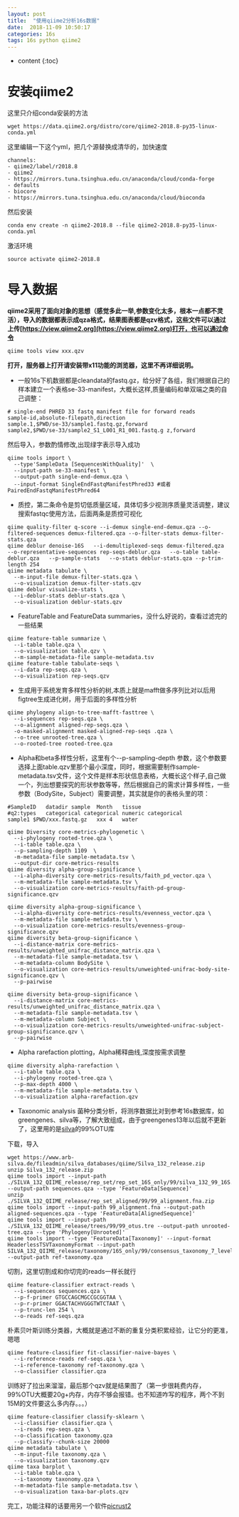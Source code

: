 ```yaml
---
layout: post
title:  "使用qiime2分析16s数据"
date:  2018-11-09 10:50:17     
categories: 16s
tags: 16s python qiime2
---
```


* content
{:toc}


# 安装qiime2

这里只介绍conda安装的方法
```
wget https://data.qiime2.org/distro/core/qiime2-2018.8-py35-linux-conda.yml
```
这里编辑一下这个yml，把几个源替换成清华的，加快速度
```
channels:
- qiime2/label/r2018.8
- qiime2
- https://mirrors.tuna.tsinghua.edu.cn/anaconda/cloud/conda-forge
- defaults
- biocore
- https://mirrors.tuna.tsinghua.edu.cn/anaconda/cloud/bioconda
```
然后安装
```
conda env create -n qiime2-2018.8 --file qiime2-2018.8-py35-linux-conda.yml
```
激活环境
```
source activate qiime2-2018.8
```
# 导入数据

**qiime2采用了面向对象的思想（感觉多此一举,参数变化太多，根本一点都不灵活），导入的数据都表示成qza格式，结果图表都是qzv格式，这些文件可以通过上传[https://view.qiime2.org](https://view.qiime2.org)打开，也可以通过命令**

```
qiime tools view xxx.qzv
```
**打开，服务器上打开请安装带x11功能的浏览器，这里不再详细说明。**

* 一般16s下机数据都是cleandata的fastq.gz，给分好了各组，我们根据自己的样本建立一个表格se-33-manifest，大概长这样,质量编码和单双端之类的自己调整：
```
# single-end PHRED 33 fastq manifest file for forward reads
sample-id,absolute-filepath,direction
sample.1,$PWD/se-33/sample1.fastq.gz,forward
sample2,$PWD/se-33/sample2_S1_L001_R1_001.fastq.g z,forward
```
然后导入，参数酌情修改,出现绿字表示导入成功
```
qiime tools import \ 
  --type'SampleData [SequencesWithQuality]'  \ 
  --input-path se-33-manifest \ 
  --output-path single-end-demux.qza \ 
  --input-format SingleEndFastqManifestPhred33 #或者PairedEndFastqManifestPhred64
```
* 质控，第二条命令是剪切低质量区域，具体切多少视测序质量灵活调整，建议搜索fastqc使用方法，后面两条是质控可视化
```
qiime quality-filter q-score --i-demux single-end-demux.qza --o-filtered-sequences demux-filtered.qza --o-filter-stats demux-filter-stats.qza
qiime deblur denoise-16S   --i-demultiplexed-seqs demux-filtered.qza    --o-representative-sequences rep-seqs-deblur.qza   --o-table table-deblur.qza   --p-sample-stats   --o-stats deblur-stats.qza --p-trim-length 254
qiime metadata tabulate \
  --m-input-file demux-filter-stats.qza \
  --o-visualization demux-filter-stats.qzv
qiime deblur visualize-stats \
  --i-deblur-stats deblur-stats.qza \
  --o-visualization deblur-stats.qzv
```
* FeatureTable and FeatureData summaries，没什么好说的，查看过滤完的一些结果
```
qiime feature-table summarize \
  --i-table table.qza \
  --o-visualization table.qzv \
  --m-sample-metadata-file sample-metadata.tsv
qiime feature-table tabulate-seqs \
  --i-data rep-seqs.qza \
  --o-visualization rep-seqs.qzv
```
* 生成用于系统发育多样性分析的树,本质上就是mafft做多序列比对以后用figtree生成进化树，用于后面的多样性分析
```
qiime phylogeny align-to-tree-mafft-fasttree \ 
  --i-sequences rep-seqs.qza \ 
  --o-alignment aligned-rep-seqs.qza \ 
  -o-masked-alignment masked-aligned-rep-seqs .qza \ 
  --o-tree unrooted-tree.qza \ 
  --o-rooted-tree rooted-tree.qza
```

* Alpha和beta多样性分析，这里有个--p-sampling-depth 参数，这个参数要选择上面table.qzv里那个最小深度，同时，根据需要制作sample-metadata.tsv文件，这个文件是样本形状信息表格，大概长这个样子,自己做一个，列出想要探究的形状参数等等，然后根据自己的需求计算多样性，一些参数（BodySite，Subject）需要调整，其实就是你的表格头里的项：

```
#SampleID	datadir	sample	Month	tissue
#q2:types	categorical	categorical	numeric	categorical
sample1	$PWD/xxx.fastq.gz	xxx	4	water
```

```
qiime Diversity core-metrics-phylogenetic \ 
  --i-phylogeny rooted-tree.qza \ 
  --i-table table.qza \ 
  --p-sampling-depth 1109  \ 
  -m-metadata-file sample-metadata.tsv \ 
  --output-dir core-metrics-results
qiime diversity alpha-group-significance \
  --i-alpha-diversity core-metrics-results/faith_pd_vector.qza \
  --m-metadata-file sample-metadata.tsv \
  --o-visualization core-metrics-results/faith-pd-group-significance.qzv

qiime diversity alpha-group-significance \
  --i-alpha-diversity core-metrics-results/evenness_vector.qza \
  --m-metadata-file sample-metadata.tsv \
  --o-visualization core-metrics-results/evenness-group-significance.qzv
qiime diversity beta-group-significance \
  --i-distance-matrix core-metrics-results/unweighted_unifrac_distance_matrix.qza \
  --m-metadata-file sample-metadata.tsv \
  --m-metadata-column BodySite \
  --o-visualization core-metrics-results/unweighted-unifrac-body-site-significance.qzv \
  --p-pairwise

qiime diversity beta-group-significance \
  --i-distance-matrix core-metrics-results/unweighted_unifrac_distance_matrix.qza \
  --m-metadata-file sample-metadata.tsv \
  --m-metadata-column Subject \
  --o-visualization core-metrics-results/unweighted-unifrac-subject-group-significance.qzv \
  --p-pairwise
```
* Alpha rarefaction plotting，Alpha稀释曲线,深度按需求调整
```
qiime diversity alpha-rarefaction \
  --i-table table.qza \
  --i-phylogeny rooted-tree.qza \
  --p-max-depth 4000 \
  --m-metadata-file sample-metadata.tsv \
  --o-visualization alpha-rarefaction.qzv
```
* Taxonomic analysis 菌种分类分析，将测序数据比对到参考16s数据库，如greengenes、silva等，了解大致组成，由于greengenes13年以后就不更新了，这里用的是[silva](https://www.arb-silva.de/download/archive/qiime)的99%OTU库

下载，导入
```
wget https://www.arb-silva.de/fileadmin/silva_databases/qiime/Silva_132_release.zip
unzip Silva_132_release.zip
qiime tools import --input-path ./SILVA_132_QIIME_release/rep_set/rep_set_16S_only/99/silva_132_99_16S.fna --output-path sequences.qza --type 'FeatureData[Sequence]'
unzip ./SILVA_132_QIIME_release/rep_set_aligned/99/99_alignment.fna.zip
qiime tools import --input-path 99_alignment.fna --output-path aligned-sequences.qza --type 'FeatureData[AlignedSequence]'
qiime tools import --input-path ./SILVA_132_QIIME_release/trees/99/99_otus.tre --output-path unrooted-tree.qza --type 'Phylogeny[Unrooted]'
qiime tools import --type 'FeatureData[Taxonomy]' --input-format HeaderlessTSVTaxonomyFormat --input-path SILVA_132_QIIME_release/taxonomy/16S_only/99/consensus_taxonomy_7_levels.txt --output-path ref-taxonomy.qza
```
切割，这里切割成和你切完的reads一样长就行
```
qiime feature-classifier extract-reads \
  --i-sequences sequences.qza \
  --p-f-primer GTGCCAGCMGCCGCGGTAA \
  --p-r-primer GGACTACHVGGGTWTCTAAT \
  --p-trunc-len 254 \
  --o-reads ref-seqs.qza
```
朴素贝叶斯训练分类器，大概就是通过不断的重复分类积累经验，让它分的更准，嗯嗯
```
qiime feature-classifier fit-classifier-naive-bayes \
  --i-reference-reads ref-seqs.qza \
  --i-reference-taxonomy ref-taxonomy.qza \
  --o-classifier classifier.qza
```
训练好了拉出来溜溜，最后那个qzv就是结果图了（第一步很耗费内存，99%OTU大概要20g+内存，内存不够会报错。也不知道咋写的程序，两个不到15M的文件要这么多内存。。。）
```
qiime feature-classifier classify-sklearn \
  --i-classifier classifier.qza \
  --i-reads rep-seqs.qza \
  --o-classification taxonomy.qza
  --p-classify--chunk-size 20000
qiime metadata tabulate \
  --m-input-file taxonomy.qza \
  --o-visualization taxonomy.qzv
qiime taxa barplot \ 
  --i-table table.qza \ 
  --i-taxonomy taxonomy.qza \ 
  --m-metadata-file sample-metadata.tsv \ 
  --o-visualization taxa-bar-plots.qzv 
```
完工，功能注释的话要用另一个软件[picrust2](https://github.com/picrust/picrust2)






